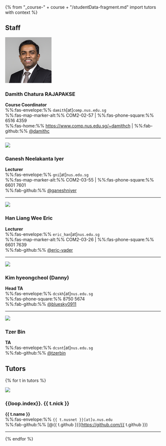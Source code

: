 {% from "_course-" + course + "/studentData-fragment.md" import tutors with context %}

## Staff

<div id="Damith" class="container">
  <div class="row bt-2">
    <div class="col-3">

<img src="images/damith.png" width="150" class="mt-1 rounded"/>
    </div>
    <div class="col">

### **Damith** Chatura RAJAPAKSE

**Course Coordinator**<br>
%%:fas-envelope:%% `damith`[at]`comp.nus.edu.sg`<br>
%%:fas-map-marker-alt:%% COM2-02-57 | %%:fas-phone-square:%% 6516 4359<br>
%%:fas-home:%% https://www.comp.nus.edu.sg/~damithch | %%:fab-github:%% [@damithc](https://github.com/damithc)
    </div>
  </div>
</div>

<!-- -----------------------------

<div id="Michael" class="container">
  <div class="row bt-2">
    <div class="col-3">

<img src="{{ url_course_gihub_io }}/tutor-photos/adamsmd.png" width="150" onerror="this.src='images/placeholder-large.png';" class="mt-1 rounded">
    </div>
    <div class="col">

### **Michael** D. Adams

**Co-Lecturer**<br>
%%:fas-envelope:%% `adamsmd`[at]`nus.edu.sg`<br>
%%:fas-map-marker-alt:%% COM3‐02‐47<br>
%%:fab-github:%% [@adamsmd](https://github.com/adamsmd)

</div>
</div>
</div>

-----------------------------

<div id="Prabhu" class="container">
  <div class="row bt-2">
    <div class="col-3">

<img src="{{ url_course_gihub_io }}/tutor-photos/prabhu-na.png" width="150" onerror="this.src='images/placeholder-large.png';" class="mt-1 rounded">
    </div>
    <div class="col">

### **Prabhu** NATARAJAN

**Co-Lecturer**<br>
%%:fas-envelope:%% `prabhu`[at]`comp.nus.edu.sg`<br>
%%:fas-map-marker-alt:%% COM3-02-34 | %%:fas-phone-square:%% 6516 1105<br>
%%:fab-github:%% [@prabhu-na](https://github.com/prabhu-na)

</div>
</div>
</div>
-->
-----------------------------

<div id="Ganesh" class="container">
  <div class="row bt-2">
    <div class="col-3">


<img src="{{ url_course_gihub_io }}/tutor-photos/ganeshniyer.png" width="150" onerror="this.src='images/placeholder-large.png';" class="mt-1 rounded">
    </div>
    <div class="col">

### **Ganesh** Neelakanta Iyer

**Lecturer**<br>
%%:fas-envelope:%% `gni`[at]`nus.edu.sg`<br>
%%:fas-map-marker-alt:%% COM2-03-55 | %%:fas-phone-square:%% 6601 7601<br>
%%:fab-github:%% [@ganeshniyer](https://github.com/ganeshniyer)

</div>
</div>
</div>

-----------------------------

<div id="Eric" class="container">
<div class="row bt-2">
<div class="col-3">


<img src="{{ url_course_gihub_io }}/tutor-photos/eric-vader.png" width="150" onerror="this.src='images/placeholder-large.png';" class="mt-1 rounded">
</div>
<div class="col">

### Han Liang Wee **Eric**

**Lecturer**<br>
%%:fas-envelope:%% `eric_han`[at]`nus.edu.sg`<br>
%%:fas-map-marker-alt:%% COM2-03-26 | %%:fas-phone-square:%% 6601 7639<br>
%%:fab-github:%% [@eric-vader](https://github.com/eric-vader)

</div>
</div>
</div>

-----------------------------

<div id="Danny" class="container">
  <div class="row bt-2">
    <div class="col-3">

<img src="{{ url_course_gihub_io }}/tutor-photos/bluesky0911.png" width="150" onerror="this.src='images/placeholder-large.png';" class="mt-1 rounded">
    </div>
    <div class="col">

### Kim hyeongcheol (**Danny**)

**Head TA**<br>
%%:fas-envelope:%% `dcskh`[at]`nus.edu.sg`<br>
%%:fas-phone-square:%% 8750 5674<br>
%%:fab-github:%% [@bluesky0911](https://github.com/bluesky0911)
    </div>
  </div>
</div>

-----------------------------

<div id="Tzer-Bin" class="container">
  <div class="row bt-2">
    <div class="col-3">

<img src="{{ url_course_gihub_io }}/tutor-photos/tzerbin.png" width="150" onerror="this.src='images/placeholder-large.png';" class="mt-1 rounded">
    </div>
    <div class="col">

### **Tzer Bin**

**TA**<br>
%%:fas-envelope:%% `dcsnt`[at]`nus.edu.sg`<br>
%%:fab-github:%% [@tzerbin](https://github.com/tzerbin)
    </div>
  </div>
</div>

<!-- -----------------------------
<div id="Anis" class="container">
  <div class="row bt-2">
    <div class="col-3">

<img src="{{ url_course_gihub_io }}/tutor-photos/anisyusof-sc.png" width="150" onerror="this.src='images/placeholder-large.png';" class="mt-1 rounded">
    </div>
    <div class="col">

### **Anis** Bin Yusof

**Graduate Tutor**<br>
%%:fas-envelope:%% `anis`[at]`comp.nus.edu.sg`<br>
%%:fas-phone-square:%% 6516 8557<br>
%%:fab-github:%% [@anisyusof-sc](https://github.com/anisyusof-sc)
    </div>
  </div>
</div>
-->

## Tutors
{% for t in tutors %}
<div id="{{ t.nick | replace(" ", "-") }}" class="container">
  <div class="row bt-2">
    <div class="col-3">

<img src="{{ url_course_gihub_io }}/tutor-photos/{{ t.github | lower }}.png" width="150" onerror="this.src='images/placeholder-large.png';" class="mt-1 rounded">
    </div>
    <div class="col">

### {{loop.index}}. {{ t.nick }}

**{{ t.name }}**<br>
%%:fas-envelope:%% `{{ t.nusnet }}[at]u.nus.edu`<br>
%%:fab-github:%% [@{{ t.github }}](https://github.com/{{ t.github }})
    </div>
  </div>
</div>

-----------------------------------------
{% endfor %}
